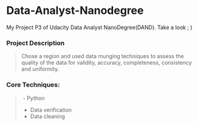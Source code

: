 # Data-Analyst-Nanodegree
My Project P3 of Udacity Data Analyst NanoDegree(DAND). Take a look ; )

### Project Description
> Chose a region and used data munging techniques to assess the quality of the data for validity, accuracy, completeness, consistency and uniformity.

### Core Techniques: 
>  - Python 
>  - Data verification
>  - Data cleaning

